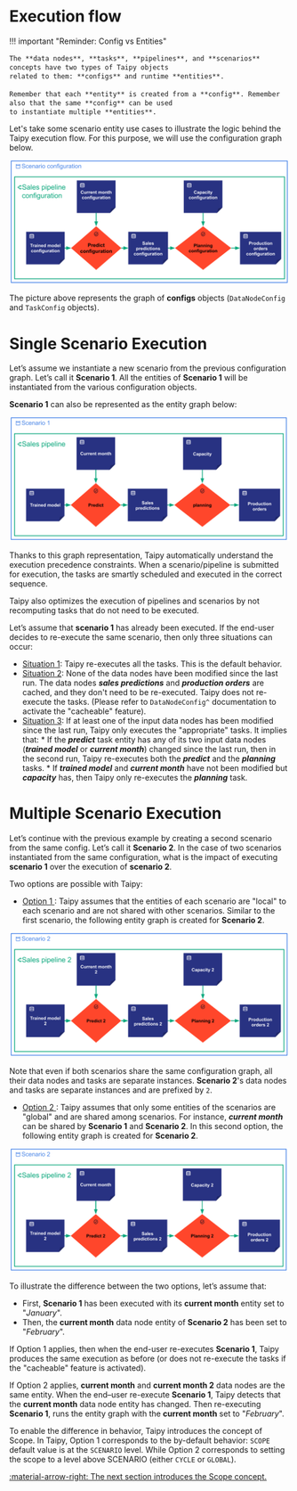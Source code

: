 # Execution flow

!!! important "Reminder: Config vs Entities"

    The **data nodes**, **tasks**, **pipelines**, and **scenarios** concepts have two types of Taipy objects
    related to them: **configs** and runtime **entities**.

    Remember that each **entity** is created from a **config**. Remember also that the same **config** can be used
    to instantiate multiple **entities**.

Let's take some scenario entity use cases to illustrate the logic behind the Taipy execution flow. For this purpose,
we will use the configuration graph below.

![Configuration Graph ](../pic/execution_flow_configs.svg)

The picture above represents the graph of **configs** objects (`DataNodeConfig` and `TaskConfig` objects).

# Single Scenario Execution

Let’s assume we instantiate a new scenario from the previous configuration graph. Let’s call it **Scenario 1**. All the
entities of **Scenario 1** will be instantiated from the various configuration objects.

**Scenario 1** can also be represented as the entity graph below:

![Scenario 1 Graph ](../pic/execution_flow_entities.svg)

Thanks to this graph representation, Taipy automatically understand the execution precedence constraints. When a
scenario/pipeline is submitted for execution, the tasks are smartly scheduled and executed in the correct sequence.

Taipy also optimizes the execution of pipelines and scenarios by not recomputing tasks that do not need to be executed.

Let’s assume that **scenario 1** has already been executed. If the end-user decides to re-execute the same scenario,
then only three situations can occur:

- <u>Situation 1</u>: Taipy re-executes all the tasks. This is the default behavior.
- <u>Situation 2</u>: None of the data nodes have been modified since the last run. The data nodes _**sales
  predictions**_ and _**production orders**_ are cached, and they don't need to be re-executed. Taipy does not
  re-execute the tasks. (Please refer to `DataNodeConfig^` documentation to activate the "cacheable" feature).
- <u>Situation 3</u>: If at least one of the input data nodes has been modified since the last run, Taipy only
  executes the "appropriate" tasks. It implies that:
      * If the _**predict**_ task entity has any of its two input data nodes (_**trained model**_ or _**current
        month**_) changed since the last run, then in the second run, Taipy re-executes both the _**predict**_
        and the _**planning**_ tasks.
      * If _**trained model**_ and _**current month**_ have not been modified but _**capacity**_ has, then Taipy
        only re-executes the _**planning**_ task.

# Multiple Scenario Execution

Let’s continue with the previous example by creating a second scenario from the same config. Let’s call it
**Scenario 2**. In the case of two scenarios instantiated from the same configuration, what is the impact
of executing **scenario 1** over the execution of **scenario 2**.

Two options are possible with Taipy:

- <u> Option 1 </u>:
Taipy assumes that the entities of each scenario are "local" to each scenario and are not shared with other scenarios.
Similar to the first scenario, the following entity graph is created for **Scenario 2**.

![Scenario 2 Graph option 1](../pic/execution_flow_entities_2.svg)

Note that even if both scenarios share the same configuration graph, all their data nodes and tasks are separate
instances. **Scenario 2**'s data nodes and tasks are separate instances and are prefixed by `2`.

- <u> Option 2 </u>:
Taipy assumes that only some entities of the scenarios are "global" and are shared among scenarios. For instance,
_**current month**_ can be shared by **Scenario 1** and **Scenario 2**. In this second option, the following entity
graph is created for **Scenario 2**.

![Scenario 2 Graph option 2 ](../pic/execution_flow_entities_2_global_month.svg)

To illustrate the difference between the two options, let’s assume that:

- First, **Scenario 1** has been executed with its **current month** entity set to "_January_".
- Then, the **current month** data node entity of **Scenario 2** has been set to "_February_".

If Option 1 applies, then when the end-user re-executes **Scenario 1**, Taipy produces the same execution
as before (or does not re-execute the tasks if the "cacheable" feature is activated).

If Option 2 applies, **current month** and **current month 2** data nodes are the same entity. When the end–user
re-execute **Scenario 1**, Taipy detects that the **current month** data node entity has changed. Then re-executing
**Scenario 1**, runs the entity graph with the **current month** set to "_February_".

To enable the difference in behavior, Taipy introduces the concept of Scope. In Taipy, Option 1 corresponds to the
by-default behavior: `SCOPE` default value is at the `SCENARIO` level. While Option 2 corresponds to setting the scope
to a level above SCENARIO (either `CYCLE` or `GLOBAL`).

[:material-arrow-right: The next section introduces the Scope concept.](scope.md)
